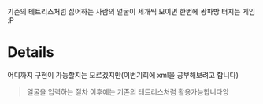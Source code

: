 기존의 테트리스처럼
싫어하는 사람의 얼굴이 세개씩 모이면
한번에 퐝파방 터지는 게임 :P


# Details #

어디까지 구현이 가능할지는 모르겠지만(이번기회에 xml을 공부해보려고 합니다)
> 얼굴을 입력하는 절차 이후에는
기존의 테트리스처럼 활용가능합니다앙